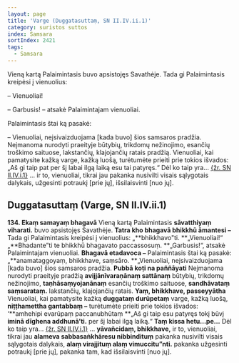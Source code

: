 ```yaml
---
layout: page
title: 'Varge (Duggatasuttaṃ, SN II.IV.ii.1)'
category: suristos suttos
index: Samsara
sortIndex: 2421
tags:
  - Samsara
---
```

Vieną kartą Palaimintasis buvo apsistojęs Savathėje. Tada gi Palaimintasis kreipėsi į vienuolius:

– Vienuoliai!

– Garbusis! – atsakė Palaimintajam vienuoliai.

Palaimintasis štai ką pasakė:

– Vienuoliai, neįsivaizduojama \[kada buvo] šios samsaros pradžia. Neįmanoma nurodyti praeityje būtybių, trikdomų nežinojimo, esančių troškimo saituose, lakstančių, klajojančių ratais pradžią. Vienuoliai, kai pamatysite kažką varge, kažką luošą, turėtumėte prieiti prie tokios išvados: „Aš gi taip pat per šį labai ilgą laiką esu tai patyręs.“ Dėl ko taip yra... <a href="../tinakatthasuttam-zole-ir-sakeles">{žr. SN II.IV.i.1}</a> ... ir to, vienuoliai, tikrai jau pakanka nusivilti visais sąlygotais dalykais, užgesinti potraukį \[prie jų], išsilaisvinti \[nuo jų].

## Duggatasuttaṃ (Varge, SN II.IV.ii.1)

**134. Ekaṃ samayaṃ bhagavā** Vieną kartą Palaimintasis **sāvatthiyaṃ viharati.** buvo apsistojęs Savathėje. **Tatra kho bhagavā bhikkhū āmantesi –** Tada gi Palaimintasis kreipėsi į vienuolius: „**bhikkhavo"ti. **„Vienuoliai!“ „**Bhadante”ti te bhikkhū bhagavato paccassosuṃ. **„Garbusis!“, atsakė Palaimintajam vienuoliai. **Bhagavā etadavoca –** Palaimintasis štai ką pasakė: „**anamataggoyaṃ, bhikkhave, saṃsāro. **„Vienuoliai, neįsivaizduojama \[kada buvo] šios samsaros pradžia. **Pubbā koṭi na paññāyati** Neįmanoma nurodyti praeityje pradžią **avijjānīvaraṇānaṃ sattānaṃ** būtybių, trikdomų nežinojimo, **taṇhāsaṃyojanānaṃ** esančių troškimo saituose, **sandhāvataṃ saṃsarataṃ.** lakstančių, klajojančių ratais. **Yaṃ, bhikkhave, passeyyātha** Vienuoliai, kai pamatysite kažką **duggataṃ durūpetaṃ** varge, kažką luošą, **niṭṭhamettha gantabbaṃ –** turėtumėte prieiti prie tokios išvados: ‘**amhehipi evarūpaṃ paccanubhūtaṃ **„Aš gi taip esu patyręs tokį būvį **iminā dīghena addhunā’ti.** per šį labai ilgą laiką.“ **Taṃ kissa hetu…pe…** Dėl ko taip yra... <a href="../tinakatthasuttam-zole-ir-sakeles">{žr. SN II.IV.i.1}</a> ... **yāvañcidaṃ, bhikkhave,** ir to, vienuoliai, tikrai jau **alameva sabbasaṅkhāresu nibbindituṃ** pakanka nusivilti visais sąlygotais dalykais, **alaṃ virajjituṃ alaṃ vimuccitu”nti.** pakanka užgesinti potraukį \[prie jų], pakanka tam, kad išsilaisvinti \[nuo jų].
